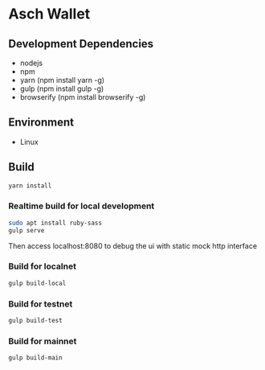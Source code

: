 # Asch Wallet

## Development Dependencies

- nodejs
- npm
- yarn (npm install yarn -g)
- gulp (npm install gulp  -g)
- browserify (npm install browserify -g)

## Environment

- Linux

## Build

```bash
yarn install
```

### Realtime build for local development

```bash
sudo apt install ruby-sass
gulp serve
```
Then access localhost:8080 to debug the ui with static mock http interface

### Build for localnet

```bash
gulp build-local
```

### Build for testnet

```bash
gulp build-test
```

### Build for mainnet

```bash
gulp build-main
```
